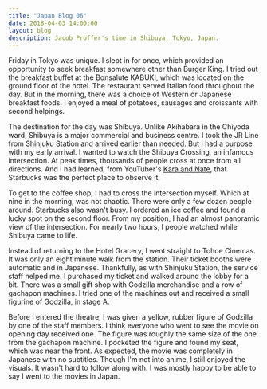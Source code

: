 ```yaml
---
title: "Japan Blog 06"
date: 2018-04-03 14:00:00
layout: blog
description: Jacob Proffer's time in Shibuya, Tokyo, Japan.
---
```


Friday in Tokyo was unique. I slept in for once, which provided an opportunity to seek breakfast somewhere other than Burger King. I tried out the breakfast buffet at the Bonsalute KABUKI, which was located on the ground floor of the hotel. The restaurant served Italian food throughout the day. But in the morning, there was a choice of Western or Japanese breakfast foods. I enjoyed a meal of potatoes, sausages and croissants with second helpings.

The destination for the day was Shibuya. Unlike Akihabara in the Chiyoda ward, Shibuya is a major commercial and business centre. I took the JR Line from Shinjuku Station and arrived earlier than needed. But I had a purpose with my early arrival. I wanted to watch the Shibuya Crossing, an infamous intersection. At peak times, thousands of people cross at once from all directions. And I had learned, from YouTuber's [Kara and Nate](https://youtu.be/PMEZGx985Z8?t=5m40s), that Starbucks was the perfect place to observe it.

To get to the coffee shop, I had to cross the intersection myself. Which at nine in the morning, was not chaotic. There were only a few dozen people around. Starbucks also wasn't busy. I ordered an ice coffee and found a lucky spot on the second floor. From my position, I had an almost panoramic view of the intersection. For nearly two hours, I people watched while Shibuya came to life.

<!-- Department Store -->

<!-- Postal Co. -->

<!-- Mandarake/Crepe -->

<!-- Pizza for lunch -->

<!-- Hachikō Memorial Statue -->

<!-- Tower Records -->

<!-- Ride back to Shinjuku -->

Instead of returning to the Hotel Gracery, I went straight to Tohoe Cinemas. It was only an eight minute walk from the station. Their ticket booths were automatic and in Japanese. Thankfully, as with Shinjuku Station, the service staff helped me. I purchased my ticket and walked around the lobby for a bit. There was a small gift shop with Godzilla merchandise and a row of gachapon machines. I tried one of the machines out and received a small figurine of Godzilla, in stage A.

Before I entered the theatre, I was given a yellow, rubber figure of Godzilla by one of the staff members. I think everyone who went to see the movie on opening day received one. The figure was roughly the same size of the one from the gachapon machine. I pocketed the figure and found my seat, which was near the front. As expected, the movie was completely in Japanese with no subtitles. Though I'm not into anime, I still enjoyed the visuals. It wasn't hard to follow along with. I was mostly happy to be able to say I went to the movies in Japan.

<!-- Return to hotel -->